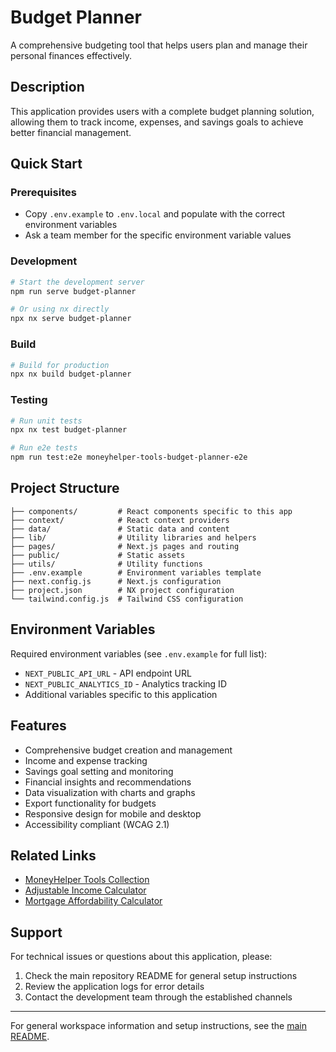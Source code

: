 # Budget Planner 

A comprehensive budgeting tool that helps users plan and manage their personal finances effectively.

## Description

This application provides users with a complete budget planning solution, allowing them to track income, expenses, and savings goals to achieve better financial management.

## Quick Start

### Prerequisites

- Copy `.env.example` to `.env.local` and populate with the correct environment variables
- Ask a team member for the specific environment variable values

### Development

```bash
# Start the development server
npm run serve budget-planner

# Or using nx directly
npx nx serve budget-planner
```

### Build

```bash
# Build for production
npx nx build budget-planner
```

### Testing

```bash
# Run unit tests
npx nx test budget-planner

# Run e2e tests
npm run test:e2e moneyhelper-tools-budget-planner-e2e
```

## Project Structure

```
├── components/         # React components specific to this app
├── context/            # React context providers
├── data/               # Static data and content
├── lib/                # Utility libraries and helpers
├── pages/              # Next.js pages and routing
├── public/             # Static assets
├── utils/              # Utility functions
├── .env.example        # Environment variables template
├── next.config.js      # Next.js configuration
├── project.json        # NX project configuration
└── tailwind.config.js  # Tailwind CSS configuration
```

## Environment Variables

Required environment variables (see `.env.example` for full list):

- `NEXT_PUBLIC_API_URL` - API endpoint URL
- `NEXT_PUBLIC_ANALYTICS_ID` - Analytics tracking ID
- Additional variables specific to this application

## Features

- Comprehensive budget creation and management
- Income and expense tracking
- Savings goal setting and monitoring
- Financial insights and recommendations
- Data visualization with charts and graphs
- Export functionality for budgets
- Responsive design for mobile and desktop
- Accessibility compliant (WCAG 2.1)

## Related Links

- [MoneyHelper Tools Collection](../moneyhelper-tools/)
- [Adjustable Income Calculator](../adjustable-income-calculator/)
- [Mortgage Affordability Calculator](../mortgage-affordability/)

## Support

For technical issues or questions about this application, please:

1. Check the main repository README for general setup instructions
2. Review the application logs for error details
3. Contact the development team through the established channels

---

For general workspace information and setup instructions, see the [main README](../../README.md).
